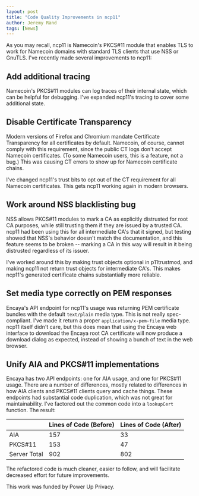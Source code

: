 ```yaml
---
layout: post
title: "Code Quality Improvements in ncp11"
author: Jeremy Rand
tags: [News]
---
```


As you may recall, ncp11 is Namecoin's PKCS#11 module that enables TLS to work for Namecoin domains with standard TLS clients that use NSS or GnuTLS. I've recently made several improvements to ncp11:

## Add additional tracing

Namecoin's PKCS#11 modules can log traces of their internal state, which can be helpful for debugging. I've expanded ncp11's tracing to cover some additional state.

## Disable Certificate Transparency

Modern versions of Firefox and Chromium mandate Certificate Transparency for all certificates by default. Namecoin, of course, cannot comply with this requirement, since the public CT logs don't accept Namecoin certificates. (To some Namecoin users, this is a feature, not a bug.) This was causing CT errors to show up for Namecoin certificate chains.

I've changed ncp11's trust bits to opt out of the CT requirement for all Namecoin certificates. This gets ncp11 working again in modern browsers.

## Work around NSS blacklisting bug

NSS allows PKCS#11 modules to mark a CA as explicitly distrusted for root CA purposes, while still trusting them if they are issued by a trusted CA. ncp11 had been using this for all intermediate CA's that it signed, but testing showed that NSS's behavior doesn't match the documentation, and this feature seems to be broken -- marking a CA in this way will result in it being distrusted regardless of its issuer.

I've worked around this by making trust objects optional in p11trustmod, and making ncp11 not return trust objects for intermediate CA's. This makes ncp11's generated certificate chains substantially more reliable.

## Set media type correctly on PEM responses

Encaya's API endpoint for ncp11's usage was returning PEM certificate bundles with the default `text/plain` media type. This is not really spec-compliant. I've made it return a proper `application/x-pem-file` media type. ncp11 itself didn't care, but this does mean that using the Encaya web interface to download the Encaya root CA certificate will now produce a download dialog as expected, instead of showing a bunch of text in the web browser.

## Unify AIA and PKCS#11 implementations

Encaya has two API endpoints: one for AIA usage, and one for PKCS#11 usage. There are a number of differences, mostly related to differences in how AIA clients and PKCS#11 clients query and cache things. These endpoints had substantial code duplication, which was not great for maintainability. I've factored out the common code into a `lookupCert` function. The result:

|              | Lines of Code (Before) | Lines of Code (After) |
---------------|------------------------|-----------------------|
| AIA          | 157                    | 33                    |
| PKCS#11      | 153                    | 47                    |
| Server Total | 902                    | 802                   |

The refactored code is much cleaner, easier to follow, and will facilitate decreased effort for future improvements.

This work was funded by Power Up Privacy.

